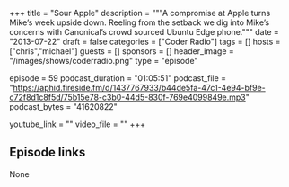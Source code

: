 +++
title = "Sour Apple"
description = """A compromise at Apple turns Mike’s week upside down. Reeling from the setback we dig into Mike’s concerns with Canonical’s crowd sourced Ubuntu Edge phone."""
date = "2013-07-22"
draft = false
categories = ["Coder Radio"]
tags = []
hosts = ["chris","michael"]
guests = []
sponsors = []
header_image = "/images/shows/coderradio.png"
type = "episode"

episode = 59
podcast_duration = "01:05:51"
podcast_file = "https://aphid.fireside.fm/d/1437767933/b44de5fa-47c1-4e94-bf9e-c72f8d1c8f5d/75b15e78-c3b0-44d5-830f-769e4099849e.mp3"
podcast_bytes = "41620822"

youtube_link = ""
video_file = ""
+++

## Episode links

None

